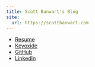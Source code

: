 ```yaml
---
title: Scott Banwart's Blog
site:
  url: https://scottbanwart.com
---
```


- [Resume](https://registry.jsonresume.org/sbanwart)
- [Keyoxide](https://keyoxide.org/F3B7FE29058E230B33D2152C7C8833DB9C8D659D)
- [GitHub](https://github.com/sbanwart)
- [LinkedIn](https://www.linkedin.com/in/sbanwart)